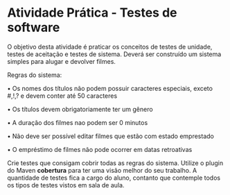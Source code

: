 # Atividade Prática - Testes de software

O objetivo desta atividade é praticar os conceitos de testes de unidade, testes de aceitação e testes de sistema. Deverá ser construído um sistema simples para alugar e devolver filmes.

Regras do sistema:

• Os nomes dos títulos não podem possuir caracteres especiais, exceto #,!,? e devem conter até 50 caracteres

• Os títulos devem obrigatoriamente ter um gênero

• A duração dos filmes nao podem ser 0 minutos

• Não deve ser possível editar filmes que estão com estado emprestado

• O empréstimo de filmes não pode ocorrer em datas retroativas

Crie testes que consigam cobrir todas as regras do sistema. Utilize o plugin do Maven **cobertura** para ter uma visão melhor do seu trabalho. A quantidade de testes fica a cargo do aluno, contanto que contemple todos os tipos de testes vistos em sala de aula.
